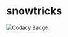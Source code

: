 # snowtricks

[![Codacy Badge](https://api.codacy.com/project/badge/Grade/70d288173b1b4298a0e6f963625b4eb4)](https://app.codacy.com/gh/k-saidou/snowtricks?utm_source=github.com&utm_medium=referral&utm_content=k-saidou/snowtricks&utm_campaign=Badge_Grade)